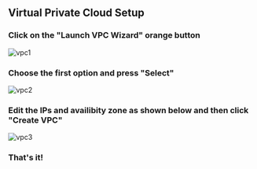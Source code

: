## Virtual Private Cloud Setup

### Click on the "Launch VPC Wizard" orange button
![vpc1](https://user-images.githubusercontent.com/58471643/153785149-993948e3-891d-45bf-95ef-a2192f3ee7ea.png)

### Choose the first option and press "Select"
![vpc2](https://user-images.githubusercontent.com/58471643/153785212-784321c1-81eb-4b66-a5b5-4ac99966fdde.png)

### Edit the IPs and availibity zone as shown below and then click "Create VPC"
![vpc3](https://user-images.githubusercontent.com/58471643/153785375-0e690232-6c55-4abc-9f5b-6b073e2c5c12.png)

### That's it!
